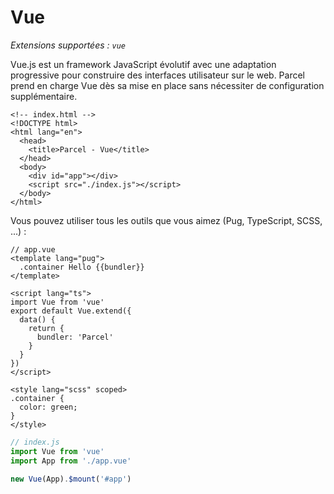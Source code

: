 # Vue

_Extensions supportées : `vue`_

Vue.js est un framework JavaScript évolutif avec une adaptation progressive pour construire des interfaces utilisateur sur le web. Parcel prend en charge Vue dès sa mise en place sans nécessiter de configuration supplémentaire.

```markup
<!-- index.html -->
<!DOCTYPE html>
<html lang="en">
  <head>
    <title>Parcel - Vue</title>
  </head>
  <body>
    <div id="app"></div>
    <script src="./index.js"></script>
  </body>
</html>
```

Vous pouvez utiliser tous les outils que vous aimez \(Pug, TypeScript, SCSS, ...\) :

```text
// app.vue
<template lang="pug">
  .container Hello {{bundler}}
</template>

<script lang="ts">
import Vue from 'vue'
export default Vue.extend({
  data() {
    return {
      bundler: 'Parcel'
    }
  }
})
</script>

<style lang="scss" scoped>
.container {
  color: green;
}
</style>
```

```javascript
// index.js
import Vue from 'vue'
import App from './app.vue'

new Vue(App).$mount('#app')
```

